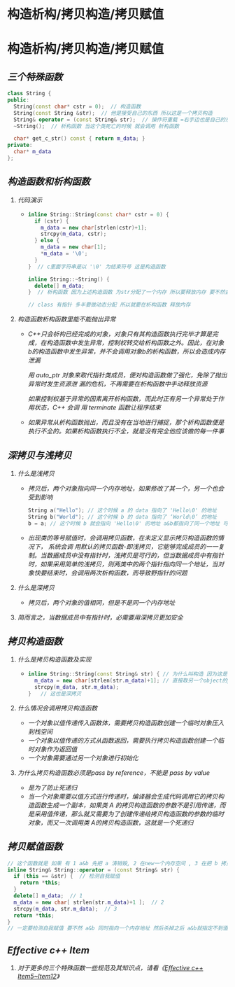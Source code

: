 # 构造析构/拷贝构造/拷贝赋值


# 构造析构/拷贝构造/拷贝赋值

## ***三个特殊函数***

```cpp
class String {
public:
  String(const char* cstr = 0);  // 构造函数
  String(const String &str);  // 他是接受自己的东西 所以这是一个拷贝构造 
  String& operator = (const String& str);  // 操作符重载 =右手边也是自己的东西 所以这是拷贝赋值 
  ~String();  // 析构函数 当这个类死亡的时候 就会调用 析构函数

  char* get_c_str() const { return m_data; }
private:
  char* m_data
};
```

## ***构造函数和析构函数***

1. *代码演示*
   
   - ```cpp
     inline String::String(const char* cstr = 0) {
       if (cstr) {
         m_data = new char[strlen(cstr)+1];
         strcpy(m_data, cstr);
       } else {
         m_data = new char[1];
         *m_data = '\0';
       }
     }  // c里面字符串是以 '\0' 为结束符号 这是构造函数
     
     inline String::~String() {
       delete[] m_data;
     }  // 析构函数 因为上述构造函数 为str分配了一个内存 所以要释放内存 要不然会内存泄漏
     
     // class 有指针 多半要做动态分配 所以就要在析构函数 释放内存
     ```

2. *构造函数析构函数里能不能抛出异常*
   
   - *C++只会析构已经完成的对象，对象只有其构造函数执行完毕才算是完成，在构造函数中发生异常，控制权转交给析构函数之外。因此，在对象b的构造函数中发生异常，并不会调用对象b的析构函数，所以会造成内存泄漏*
     
     *用 auto_ptr 对象来取代指针类成员，便对构造函数做了强化，免除了抛出异常时发生资源泄 漏的危机，不再需要在析构函数中手动释放资源*
     
     *如果控制权基于异常的因素离开析构函数，而此时正有另一个异常处于作用状态，C++ 会调 用 terminate 函数让程序结束*
   
   - *如果异常从析构函数抛出，而且没有在当地进行捕捉，那个析构函数便是执行不全的。如果析构函数执行不全，就是没有完全他应该做的每一件事*

## ***深拷贝与浅拷贝***

1. *什么是浅拷贝*
   
   - *拷贝后，两个对象指向同一个内存地址，如果修改了其一个，另一个也会受到影响*
     
     ```cpp
     String a("Hello"); // 这个时候 a 的 data 指向了 'Hello\0' 的地址
     String b("World"); // 这个时候 b 的 data 指向了 ‘World\0’ 的地址
     b = a; // 这个时候 b 就会指向 'Hello\0' 的地址 a&b都指向了同一个地址 可是 'World\0' 还在  造成内存泄漏 而且你改a b就会受到影响 所以这种 'b = a' 叫做浅拷贝
     ```
   
   - *出现类的等号赋值时，会调用拷⻉函数，在未定义显示拷⻉构造函数的情况下， 系统会调 用默认的拷⻉函数-即浅拷⻉，它能够完成成员的一一复制。当数据成员中没有指针时，浅拷⻉是可行的，但当数据成员中有指针时，如果采用简单的浅拷⻉，则两类中的两个指针指向同一个地址，当对象快要结束时，会调用两次析构函数，而导致野指针的问题*

2. *什么是深拷贝*
   
   - *拷贝后，两个对象的值相同，但是不是同一个内存地址*

3. *简而言之，当数据成员中有指针时，必需要用深拷⻉更加安全*

## ***拷贝构造函数***

1. *什么是拷贝构造函数及实现*
   
   - ```cpp
     inline String::String(const String& str) { // 为什么叫构造 因为这是一个构造函数 为什么叫拷贝 因为传参是自己
       m_data = new char[strlen(str.m_data)+1]; // 直接取另一个object的private data
       strcpy(m_data, str.m_data);
     }   // 这也是深拷贝
     ```

2. *什么情况会调用拷贝构造函数*
   
   - *一个对象以值传递传入函数体，需要拷贝构造函数创建一个临时对象压入到栈空间*
   - *一个对象以值传递的方式从函数返回，需要执行拷贝构造函数创建一个临时对象作为返回值*
   - *一个对象需要通过另一个对象进行初始化*

3. *为什么拷贝构造函数必须是pass by reference，不能是 pass by value*
   
   - *是为了防止死递归*
   - *当一个对象需要以值方式进行传递时，编译器会生成代码调用它的拷⻉构造函数生成一个副本，如果类 A 的拷⻉构造函数的参数不是引用传递，而是采用值传递，那么就又需要为了创建传递给拷⻉构造函数的参数的临时对象，而又一次调用类 A的拷⻉构造函数，这就是一个死递归*

## ***拷贝赋值函数***

```cpp
// 这个函数就是 如果 有 1 a&b 先把 a 清销毁, 2 在new一个内存空间 , 3 在把 b 拷贝到 a 里面来
inline String& String::operator = (const String& str) {
  if (this == &str) {  // 检测自我赋值
    return *this;
  }
  delete[] m_data;  // 1
  m_data = new char[ strlen(str.m_data)+1 ];  // 2
  strcpy(m_data, str.m_data);  // 3
  return *this;
}
// 一定要检测自我赋值 要不然 a&b 同时指向一个内存地址 然后杀掉之后 a&b就指定不到值
```

## ***Effective c++ Item***

1. *对于更多的三个特殊函数一些规范及其知识点，请看《[Effective c++ Item5~Item12](https://vlicecream.github.io/effective-c-%E6%9D%A1%E6%AC%BE5-12-%E6%9E%84%E9%80%A0%E6%9E%90%E6%9E%84%E8%B5%8B%E5%80%BC%E8%BF%90%E7%AE%97/)》*

